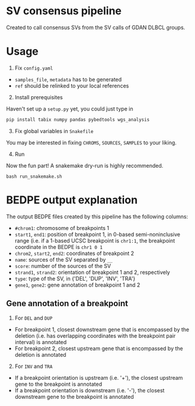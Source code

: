 # SV consensus pipeline
Created to call consensus SVs from the SV calls of GDAN DLBCL groups.

# Usage
1. Fix `config.yaml`

- `samples_file`, `metadata` has to be generated
- `ref` should be relinked to your local references

2. Install prerequisites

Haven't set up a `setup.py` yet, you could just type in
```bash
pip install tabix numpy pandas pybedtools wgs_analysis
```

3. Fix global variables in `Snakefile`

You may be interested in fixing `CHROMS`, `SOURCES`, `SAMPLES` to your liking.

4. Run

Now the fun part! A snakemake dry-run is highly recommended.
```
bash run_snakemake.sh
```

# BEDPE output explanation
The output BEDPE files created by this pipeline has the following columns:
- `#chrom1`: chromosome of breakpoints 1
- `start1`, `end1`: position of breakpoint 1, in 0-based semi-noninclusive range (i.e. if a 1-based UCSC breakpoint is `chr1:1`, the breakpoint coordinate in the BEDPE is `chr1 0 1`
- `chrom2`, `start2`, `end2`: coordinates of breakpoint 2
- `name`: sources of the SV separated by `__`
- `score`: number of the sources of the SV
- `strand1`, `strand2`: orientation of breakpoint 1 and 2, respectively
- `type`: type of the SV, in {'DEL', 'DUP', 'INV', 'TRA'}
- `gene1`, `gene2`: gene annotation of breakpoint 1 and 2

## Gene annotation of a breakpoint
1. For `DEL` and `DUP`
- For breakpoint 1, closest downstream gene that is encompassed by the deletion (i.e. has overlapping coordinates with the breakpoint pair interval) is annotated
- For breakpoint 2, closest upstream gene that is encompassed by the deletion is annotated
2. For `INV` and `TRA`
- If a breakpoint orientation is upstream (i.e. '+'), the closest upstream gene to the breakpoint is annotated
- If a breakpoint orientation is downstream (i.e. '-'), the closest downstream gene to the breakpoint is annotated
